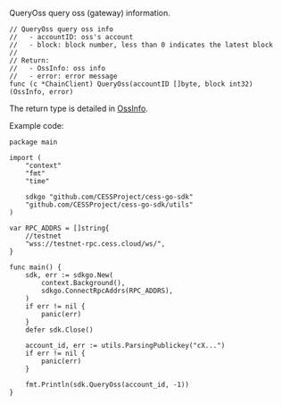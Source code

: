 QueryOss query oss (gateway) information.

```golang
// QueryOss query oss info
//   - accountID: oss's account
//   - block: block number, less than 0 indicates the latest block
//
// Return:
//   - OssInfo: oss info
//   - error: error message
func (c *ChainClient) QueryOss(accountID []byte, block int32) (OssInfo, error)
```
The return type is detailed in [OssInfo](../chain_type.md#OssInfo).

Example code:
```golang
package main

import (
    "context"
    "fmt"
    "time"

    sdkgo "github.com/CESSProject/cess-go-sdk"
    "github.com/CESSProject/cess-go-sdk/utils"
)

var RPC_ADDRS = []string{
    //testnet
    "wss://testnet-rpc.cess.cloud/ws/",
}

func main() {
    sdk, err := sdkgo.New(
        context.Background(),
        sdkgo.ConnectRpcAddrs(RPC_ADDRS),
    )
    if err != nil {
        panic(err)
    }
    defer sdk.Close()

    account_id, err := utils.ParsingPublickey("cX...")
    if err != nil {
        panic(err)
    }

    fmt.Println(sdk.QueryOss(account_id, -1))
}
```